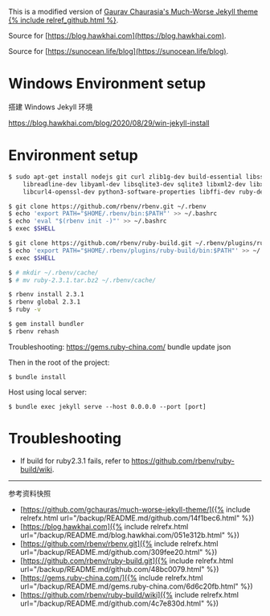 This is a modified version of [Gaurav Chaurasia's Much-Worse Jekyll theme {% include relref_github.html %}](https://github.com/gchauras/much-worse-jekyll-theme/).

Source for [https://blog.hawkhai.com](https://blog.hawkhai.com).

Source for [https://sunocean.life/blog](https://sunocean.life/blog).


# Windows Environment setup

搭建 Windows Jekyll 环境

<https://blog.hawkhai.com/blog/2020/08/29/win-jekyll-install>


# Environment setup

```bash
$ sudo apt-get install nodejs git curl zlib1g-dev build-essential libssl-dev \
    libreadline-dev libyaml-dev libsqlite3-dev sqlite3 libxml2-dev libxslt1-dev \
    libcurl4-openssl-dev python3-software-properties libffi-dev ruby-dev

$ git clone https://github.com/rbenv/rbenv.git ~/.rbenv
$ echo 'export PATH="$HOME/.rbenv/bin:$PATH"' >> ~/.bashrc
$ echo 'eval "$(rbenv init -)"' >> ~/.bashrc
$ exec $SHELL

$ git clone https://github.com/rbenv/ruby-build.git ~/.rbenv/plugins/ruby-build
$ echo 'export PATH="$HOME/.rbenv/plugins/ruby-build/bin:$PATH"' >> ~/.bashrc
$ exec $SHELL

$ # mkdir ~/.rbenv/cache/
$ # mv ruby-2.3.1.tar.bz2 ~/.rbenv/cache/

$ rbenv install 2.3.1
$ rbenv global 2.3.1
$ ruby -v

$ gem install bundler
$ rbenv rehash
```

Troubleshooting:
https://gems.ruby-china.com/
bundle update json

Then in the root of the project:

```
$ bundle install
```

Host using local server:

```
$ bundle exec jekyll serve --host 0.0.0.0 --port [port]
```


# Troubleshooting

- If build for ruby2.3.1 fails, refer to <https://github.com/rbenv/ruby-build/wiki>.

<hr class='reviewline'/>
<p class='reviewtip'><script type='text/javascript' src='{% include relrefx.html url="/assets/reviewjs/README.md.js" %}'></script></p>
<font class='ref_snapshot'>参考资料快照</font>

- [https://github.com/gchauras/much-worse-jekyll-theme/]({% include relrefx.html url="/backup/README.md/github.com/14f1bec6.html" %})
- [https://blog.hawkhai.com]({% include relrefx.html url="/backup/README.md/blog.hawkhai.com/051e312b.html" %})
- [https://github.com/rbenv/rbenv.git]({% include relrefx.html url="/backup/README.md/github.com/309fee20.html" %})
- [https://github.com/rbenv/ruby-build.git]({% include relrefx.html url="/backup/README.md/github.com/48bc0079.html" %})
- [https://gems.ruby-china.com/]({% include relrefx.html url="/backup/README.md/gems.ruby-china.com/6d6c20fb.html" %})
- [https://github.com/rbenv/ruby-build/wiki]({% include relrefx.html url="/backup/README.md/github.com/4c7e830d.html" %})
